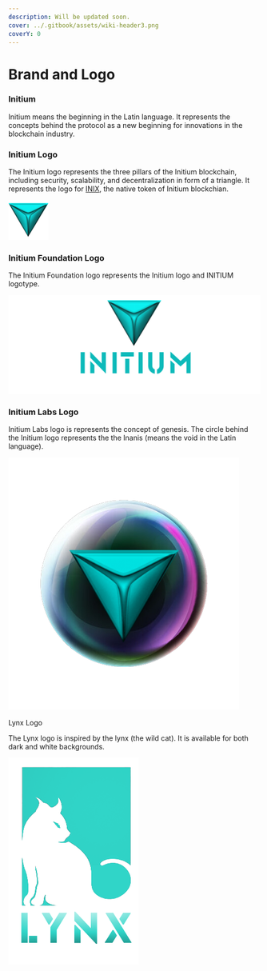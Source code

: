 ```yaml
---
description: Will be updated soon.
cover: ../.gitbook/assets/wiki-header3.png
coverY: 0
---
```


# Brand and Logo

### **Initium**&#x20;

Initium means the beginning in the Latin language. It represents the concepts behind the protocol as a new beginning for innovations in the blockchain industry.&#x20;

### **Initium Logo**

The Initium logo represents the three pillars of the Initium blockchain, including security, scalability, and decentralization in form of a triangle. It represents the logo for [INIX](../initium-ecosystem/crypto-economics/initium-tokenomics/what-is-inix/), the native token of Initium blockchian.&#x20;

![](../.gitbook/assets/logo-symbol.png)

### **Initium Foundation Logo**

The Initium Foundation logo represents the Initium logo and INITIUM logotype.&#x20;

![Initium Foundation Logo](<../.gitbook/assets/initium-new-logo-3-1024x401 (1).png>)

### Initium Labs Logo

Initium Labs logo is represents the concept of genesis. The circle behind the Initium logo represents the the Inanis (means the void in the Latin language).&#x20;

![Initium Labs Logo](../.gitbook/assets/inanis.png)

Lynx Logo&#x20;

The Lynx logo is inspired by the lynx (the wild cat). It is available for both dark and white backgrounds.&#x20;

![Lynx logo](../.gitbook/assets/Lynx-logo-for-darkbaks.png)
